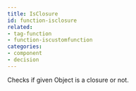 ```yaml
---
title: IsClosure
id: function-isclosure
related:
- tag-function
- function-iscustomfunction
categories:
- component
- decision
---
```


Checks if given Object is a closure or not.
